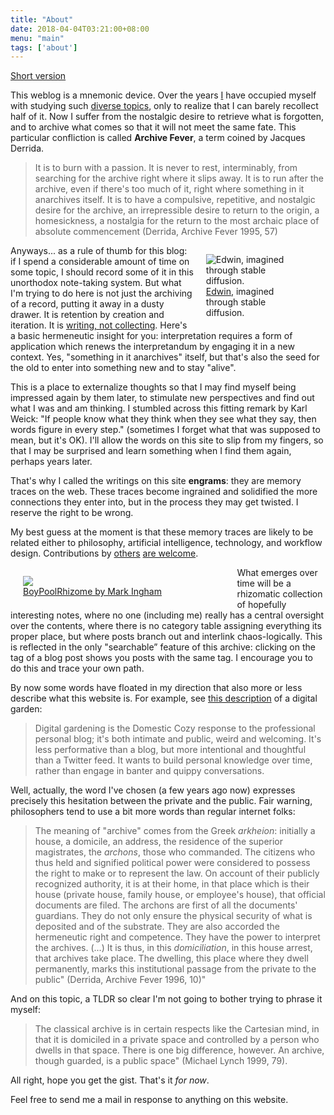```yaml
---
title: "About"
date: 2018-04-04T03:21:00+08:00
menu: "main"
tags: ['about']
---
```


[Short version](/images/deathgeneratormbtt.png)

This weblog is a mnemonic device.
Over the years <a href="../~ejw">I</a> have occupied myself with studying such [diverse topics]({{<baseurl>}}etc/courses), only to realize that I can barely recollect half of it.
Now I suffer from the nostalgic desire to retrieve what is forgotten, and to archive what comes so that it will not meet the same fate.
This particular confliction is called **Archive Fever**, a term coined by Jacques Derrida.

>It is to burn with a passion. It is never to rest, interminably, from searching for the archive right where it slips away. It is to run after the archive, even if there's too much of it, right where something in it anarchives itself. It is to have a compulsive, repetitive, and nostalgic desire for the archive, an irrepressible desire to return to the origin, a homesickness, a nostalgia for the return to the most archaic place of absolute commencement (Derrida, Archive Fever 1995, 57)

<figure style="width: 30%; margin-left: 20px; margin-bottom: 10px; float: right;">
<img src="/images/diffusion/diffusion_self_portrait.jpg" alt="Edwin, imagined through stable diffusion." />
<figcaption><a href="/~ejw">Edwin</a>, imagined through stable diffusion.</figcaption>
</figure>


Anyways... as a rule of thumb for this blog: if I spend a considerable amount of time on some topic, I should record some of it in this unorthodox note-taking system.
But what I'm trying to do here is not just the archiving of a record, putting it away in a dusty drawer.
It is retention by creation and iteration.
It is [writing, not collecting](/posts/59-writing_not_collecting/).
Here's a basic hermeneutic insight for you: interpretation requires a form of application which renews the interpretandum by engaging it in a new context.
Yes, "something in it anarchives" itself, but that's also the seed for the old to enter into something new and to stay "alive".

This is a place to externalize thoughts so that I may find myself being impressed again by them later, to stimulate new perspectives and find out what I was and am thinking.
I stumbled across this fitting remark by Karl Weick: "If people know what they think when they see what they say, then words figure in every step."
(sometimes I forget what that was supposed to mean, but it's OK).
I'll allow the words on this site to slip from my fingers, so that I may be surprised and learn something when I find them again, perhaps years later.

That's why I called the writings on this site **engrams**: they are memory traces on the web.
These traces become ingrained and solidified the more connections they enter into, but in the process they may get twisted.
I reserve the right to be wrong.

My best guess at the moment is that these memory traces are likely to be related either to philosophy, artificial intelligence, technology, and workflow design.
Contributions by [others](/authors) [are welcome](/etc/contribution_guidelines).

<figure style="width: 60%; float: left; margin-left: 20px;">
   <img align="center" src="/images/boypoolrhizome.jpg" />
   <figcaption><a href="https://markingham.org/stories/becoming-rhizomatic/boypoolrhizome-2/">BoyPoolRhizome by Mark Ingham</a>
</figure>

What emerges over time will be a rhizomatic collection of hopefully interesting notes, where no one (including me) really has a central oversight over the contents, where there is no category table assigning everything its proper place, but where posts branch out and interlink chaos-logically. This is reflected in the only "searchable” feature of this archive: clicking on the tag of a blog post shows you posts with the same tag.
I encourage you to do this and trace your own path.

By now some words have floated in my direction that also more or less describe what this website is.
For example, see [this description](https://maggieappleton.com/garden-history) of a digital garden:

> Digital gardening is the Domestic Cozy response to the professional personal blog; it's both intimate and public, weird and welcoming. It's less performative than a blog, but more intentional and thoughtful than a Twitter feed. It wants to build personal knowledge over time, rather than engage in banter and quippy conversations.

Well, actually, the word I've chosen (a few years ago now) expresses precisely this hesitation between the private and the public.
Fair warning, philosophers tend to use a bit more words than regular internet folks:

> The meaning of "archive" comes from the Greek *arkheion*: initially a house, a domicile, an address, the residence of the superior magistrates, the *archons*, those who commanded. The citizens who thus held and signified political power were considered to possess the right to make or to represent the law. On account of their publicly recognized authority, it is at their home, in that place which is their house (private house, family house, or employee's house), that official documents are filed. The archons are first of all the documents' guardians. They do not only ensure the physical security of what is deposited and of the substrate. They are also accorded the hermeneutic right and competence. They have the power to interpret the archives.
(...) It is thus, in this *domiciliation*, in this house arrest, that archives take place. The dwelling, this place where they dwell permanently, marks this institutional passage from the private to the public" (Derrida, Archive Fever 1996, 10)"

And on this topic, a TLDR so clear I'm not going to bother trying to phrase it myself:

> The classical archive is in certain respects like the Cartesian mind, in that it is domiciled in a private space and controlled by a person who dwells in that space. There is one big difference, however.
An archive, though guarded, is a public space" (Michael Lynch 1999, 79).

All right, hope you get the gist.
That's it *for now*.


<!--
With the irreplaceable singularity of a document to interpret, to repeat, to reproduce, but each time in its original uniqueness, an archive ought to be idiomatic, and thus at once offered and unavailable for translation, open to and shielded from technical iteration and reproduction." (Derrida, Archive Fever 1995, 57)
-->

Feel free to send me a mail in response to anything on this website.
